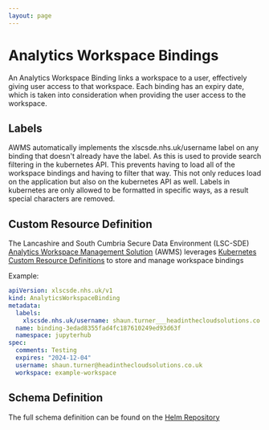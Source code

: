 ```yaml
---
layout: page
---
```


# Analytics Workspace Bindings
An Analytics Workspace Binding links a workspace to a user, effectively giving user access to that workspace. Each binding has an expiry date, which is taken into consideration when providing the user access to the workspace. 

## Labels
AWMS automatically implements the xlscsde.nhs.uk/username label on any binding that doesn't already have the label. As this is used to provide search filtering in the kubernetes API. This prevents having to load all of the workspace bindings and having to filter that way. This not only reduces load on the application but also on the kubernetes API as well. Labels in kubernetes are only allowed to be formatted in specific ways, as a result special characters are removed.

## Custom Resource Definition
The Lancashire and South Cumbria Secure Data Environment (LSC-SDE) [Analytics Workspace Management Solution](../../Analytics-Workspace-Management-Solution.md) (AWMS) leverages [Kubernetes Custom Resource Definitions](https://kubernetes.io/docs/tasks/extend-kubernetes/custom-resources/custom-resource-definitions/) to store and manage workspace bindings

Example:
```yaml
apiVersion: xlscsde.nhs.uk/v1
kind: AnalyticsWorkspaceBinding
metadata:
  labels:
    xlscsde.nhs.uk/username: shaun.turner___headinthecloudsolutions.co.uk
  name: binding-3edad8355fad4fc187610249ed93d63f
  namespace: jupyterhub
spec:
  comments: Testing
  expires: "2024-12-04"
  username: shaun.turner@headinthecloudsolutions.co.uk
  workspace: example-workspace
```

## Schema Definition
The full schema definition can be found on the [Helm Repository](https://github.com/lsc-sde/iac-helm-analytics-workspace-management/blob/main/templates/AnalyticsWorkspaceBinding.yaml)